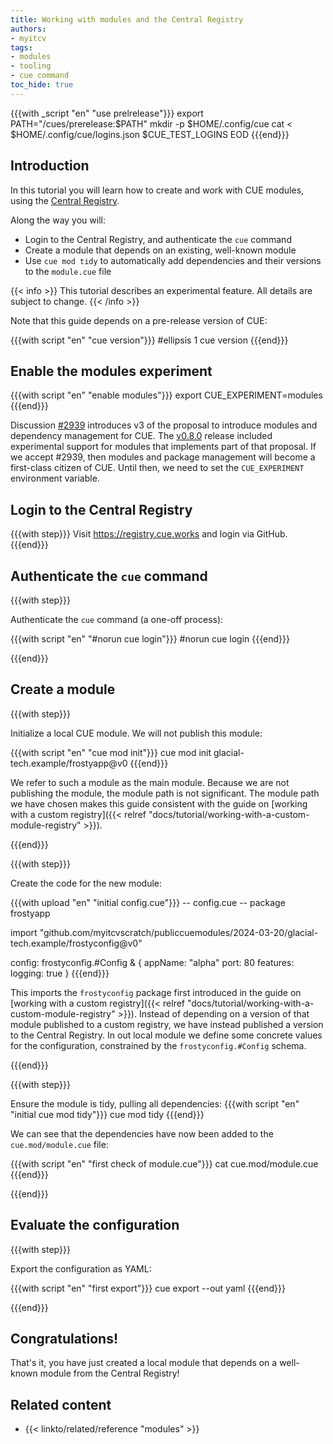 ```yaml
---
title: Working with modules and the Central Registry
authors:
- myitcv
tags:
- modules
- tooling
- cue command
toc_hide: true
---
```


{{{with _script "en" "use prelrelease"}}}
export PATH="/cues/prerelease:$PATH"
mkdir -p $HOME/.config/cue
cat <<EOD > $HOME/.config/cue/logins.json
$CUE_TEST_LOGINS
EOD
{{{end}}}

## Introduction

In this tutorial you will learn how to create and work with CUE modules,
using the [Central Registry](https://registry.cue.works).

Along the way you will:

- Login to the Central Registry, and authenticate the `cue` command
- Create a module that depends on an existing, well-known module
- Use `cue mod tidy` to automatically add dependencies and their versions to the `module.cue` file

{{< info >}}
This tutorial describes an experimental feature. All details are subject to change.
{{< /info >}}

Note that this guide depends on a pre-release version of CUE:

{{{with script "en" "cue version"}}}
#ellipsis 1
cue version
{{{end}}}

## Enable the modules experiment

{{{with script "en" "enable modules"}}}
export CUE_EXPERIMENT=modules
{{{end}}}

Discussion [#2939](https://github.com/cue-lang/cue/discussions/2939) introduces
v3 of the proposal to introduce modules and dependency management for CUE. The
[v0.8.0](https://github.com/cue-lang/cue/releases/tag/v0.8.0) release included
experimental support for modules that implements part of that proposal. If we
accept #2939, then modules and package management will become a first-class
citizen of CUE. Until then, we need to set the `CUE_EXPERIMENT` environment
variable.

## Login to the Central Registry

{{{with step}}}
Visit https://registry.cue.works and login via GitHub.
{{{end}}}

## Authenticate the `cue` command

{{{with step}}}

Authenticate the `cue` command (a one-off process):

{{{with script "en" "#norun cue login"}}}
#norun
cue login
{{{end}}}

{{{end}}}

## Create a module

{{{with step}}}

Initialize a local CUE module. We will not publish this module:

{{{with script "en" "cue mod init"}}}
cue mod init glacial-tech.example/frostyapp@v0
{{{end}}}

We refer to such a module as the main module. Because we are not publishing the
module, the module path is not significant. The module path we have chosen makes
this guide consistent with the guide on [working with a custom registry]({{<
relref "docs/tutorial/working-with-a-custom-module-registry" >}}).

{{{end}}}

{{{with step}}}

Create the code for the new module:

{{{with upload "en" "initial config.cue"}}}
-- config.cue --
package frostyapp

import "github.com/myitcvscratch/publiccuemodules/2024-03-20/glacial-tech.example/frostyconfig@v0"

config: frostyconfig.#Config & {
	appName: "alpha"
	port:    80
	features: logging: true
}
{{{end}}}

This imports the `frostyconfig` package first introduced in the guide on
[working with a custom registry]({{< relref
"docs/tutorial/working-with-a-custom-module-registry" >}}). Instead of depending
on a version of that module published to a custom registry, we have instead
published a version to the Central Registry. In out local module we define some
concrete values for the configuration, constrained by the `frostyconfig.#Config`
schema.

{{{end}}}

{{{with step}}}

Ensure the module is tidy, pulling all dependencies:
{{{with script "en" "initial cue mod tidy"}}}
cue mod tidy
{{{end}}}

We can see that the dependencies have now been added to the `cue.mod/module.cue` file:

{{{with script "en" "first check of module.cue"}}}
cat cue.mod/module.cue
{{{end}}}

{{{end}}}

## Evaluate the configuration

{{{with step}}}

Export the configuration as YAML:


{{{with script "en" "first export"}}}
cue export --out yaml
{{{end}}}

{{{end}}}

## Congratulations!

That's it, you have just created a local module that depends on a well-known
module from the Central Registry!

## Related content

- {{< linkto/related/reference "modules" >}}
